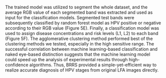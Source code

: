 
  The trained model was utilized to segment the whole dataset, and the average RGB value of each segmented band was extracted and used as input for the classification models.  Segmented test bands were subsequently classified by random forest model as HPV positive or negative according to their RGB value (Figure 5E). Finally, a classification model was used to assign disease concentrations and risk levels (L1, L2) to each band (Figure 5F). The agglomerative clustering method performed best of the clustering methods we tested, especially in the high sensitive range. The successful correlation between machine learning-based classification and naked eye-based distinction suggests that the machine learning model could speed up the analysis of experimental results through high-confidence algorithms. Thus, BRRS provided a simple-yet-efficient way to realize accurate diagnosis of HPV stages from original LFA images directly.
